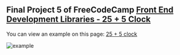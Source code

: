 ## Final Project 5 of FreeCodeCamp [Front End Development Libraries - 25 + 5 Clock](https://www.freecodecamp.org/learn/front-end-libraries/front-end-libraries-projects/build-a-markdown-previewer)

You can view an example on this page: [25 + 5 clock](https://pomodoroclock-fcc.herokuapp.com/)

![example](https://github.com/aestebance/25-5-clock-FCC--React/blob/master/example.png)
